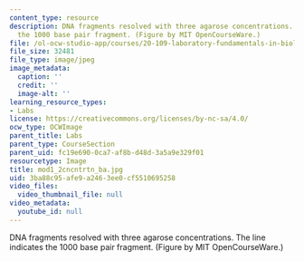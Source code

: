 ```yaml
---
content_type: resource
description: DNA fragments resolved with three agarose concentrations. The line indicates
  the 1000 base pair fragment. (Figure by MIT OpenCourseWare.)
file: /ol-ocw-studio-app/courses/20-109-laboratory-fundamentals-in-biological-engineering-fall-2007/3ba88c95afe9a2463ee0cf5510695258_mod1_2cncntrtn_ba.jpg
file_size: 32481
file_type: image/jpeg
image_metadata:
  caption: ''
  credit: ''
  image-alt: ''
learning_resource_types:
- Labs
license: https://creativecommons.org/licenses/by-nc-sa/4.0/
ocw_type: OCWImage
parent_title: Labs
parent_type: CourseSection
parent_uid: fc19e690-0ca7-af8b-d48d-3a5a9e329f01
resourcetype: Image
title: mod1_2cncntrtn_ba.jpg
uid: 3ba88c95-afe9-a246-3ee0-cf5510695258
video_files:
  video_thumbnail_file: null
video_metadata:
  youtube_id: null
---
```

DNA fragments resolved with three agarose concentrations. The line indicates the 1000 base pair fragment. (Figure by MIT OpenCourseWare.)